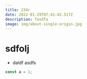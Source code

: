 ```yaml
---
title: 234r
date: 2022-01-29T07:41:42.517Z
description: fasdfa
image: img/about-single-origin.jpg
---
```

# sdfolj 
* daldf
asdfs 

```javascript
const a = 1;
```